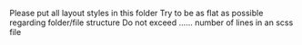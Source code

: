 Please put all layout styles in this folder
Try to be as flat as possible regarding folder/file structure
Do not exceed ...... number of lines in an scss file
